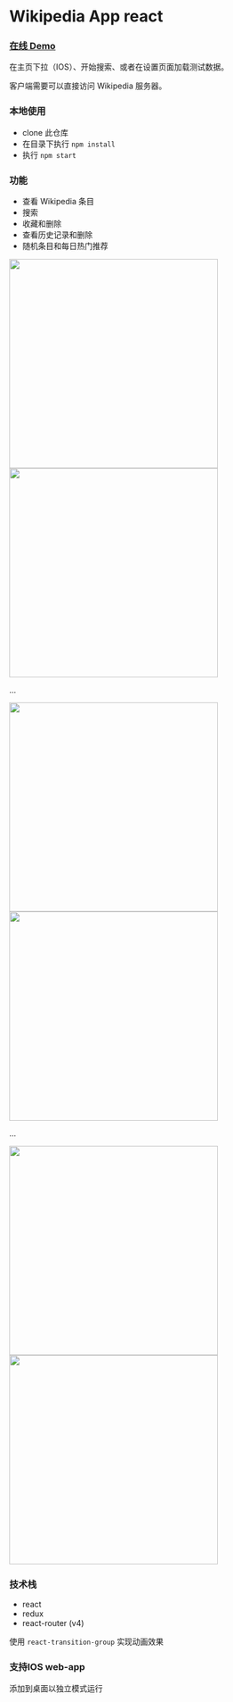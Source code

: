 # Wikipedia App react 

### [在线 Demo](https://demo.zliy.me:8153/)
在主页下拉（IOS）、开始搜索、或者在设置页面加载测试数据。

客户端需要可以直接访问 Wikipedia 服务器。

### 本地使用
* clone 此仓库
* 在目录下执行 `npm install`
* 执行 `npm start`


### 功能
* 查看 Wikipedia 条目
* 搜索
* 收藏和删除
* 查看历史记录和删除
* 随机条目和每日热门推荐

<img src="https://i.imgur.com/NhIpty9.png" width=375/><img src="https://i.imgur.com/vB0GjDY.png" width=375/>

...

<img src="https://i.imgur.com/GbZrLZJ.png" width=375/><img src="https://i.imgur.com/0f9VcVf.png" width=375/>

...

<img src="https://i.imgur.com/xGoD3GI.png" width=375/><img src="https://i.imgur.com/Qfd7eHF.png" width=375/>


### 技术栈
* react
* redux
* react-router (v4)

使用 `react-transition-group` 实现动画效果



### 支持IOS web-app
添加到桌面以独立模式运行
